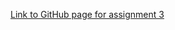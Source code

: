 [Link to GitHub page for assignment 3](https://stat545-ubc-hw-2019-20.github.io/stat545-hw-KevinHzq/Assignment3/hw03.html)
